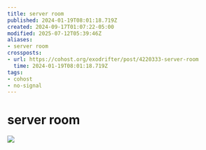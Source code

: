 ```yaml
---
title: server room
published: 2024-01-19T08:01:18.719Z
created: 2024-09-17T01:07:22-05:00
modified: 2025-07-12T05:39:46Z
aliases:
- server room
crossposts:
- url: https://cohost.org/exodrifter/post/4220333-server-room
  time: 2024-01-19T08:01:18.719Z
tags:
- cohost
- no-signal
---
```


# server room

![](https://vimeo.com/904366266)
